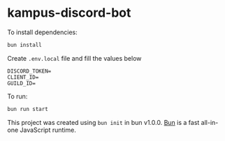 # kampus-discord-bot

To install dependencies:

```bash
bun install
```

Create `.env.local` file and fill the values below

```
DISCORD_TOKEN=
CLIENT_ID=
GUILD_ID=
```

To run:

```bash
bun run start
```

This project was created using `bun init` in bun v1.0.0. [Bun](https://bun.sh) is a fast all-in-one JavaScript runtime.
